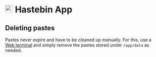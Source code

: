 # <img src="/documentation/img/hastebin-logo.png" width="25px"> Hastebin App

## Deleting pastes

Pastes never expire and have to be cleaned up manually. For this,
use a [Web terminal](/documentation/apps/#web-terminal) and simply
remove the pastes stored under `/app/data` as needed.


